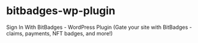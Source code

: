 # bitbadges-wp-plugin
Sign In With BitBadges - WordPress Plugin (Gate your site with BitBadges - claims, payments, NFT badges, and more!)
